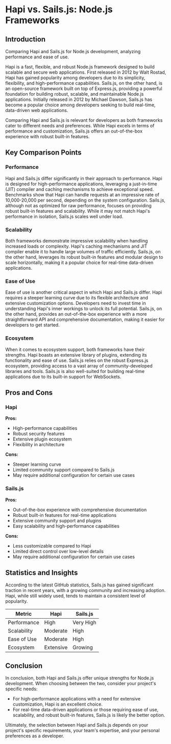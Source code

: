 # Hapi vs. Sails.js: Node.js Frameworks
## Introduction
Comparing Hapi and Sails.js for Node.js development, analyzing performance and ease of use.

Hapi is a fast, flexible, and robust Node.js framework designed to build scalable and secure web applications. First released in 2012 by Walt Rostad, Hapi has gained popularity among developers due to its simplicity, flexibility, and high-performance capabilities. Sails.js, on the other hand, is an open-source framework built on top of Express.js, providing a powerful foundation for building robust, scalable, and maintainable Node.js applications. Initially released in 2012 by Michael Dawson, Sails.js has become a popular choice among developers seeking to build real-time, data-driven web applications.

Comparing Hapi and Sails.js is relevant for developers as both frameworks cater to different needs and preferences. While Hapi excels in terms of performance and customization, Sails.js offers an out-of-the-box experience with robust built-in features.

## Key Comparison Points
### Performance
Hapi and Sails.js differ significantly in their approach to performance. Hapi is designed for high-performance applications, leveraging a just-in-time (JIT) compiler and caching mechanisms to achieve exceptional speed. Benchmarks show that Hapi can handle requests at an impressive rate of 10,000-20,000 per second, depending on the system configuration. Sails.js, although not as optimized for raw performance, focuses on providing robust built-in features and scalability. While it may not match Hapi's performance in isolation, Sails.js scales well under load.

### Scalability
Both frameworks demonstrate impressive scalability when handling increased loads or complexity. Hapi's caching mechanisms and JIT compiler enable it to handle large volumes of traffic efficiently. Sails.js, on the other hand, leverages its robust built-in features and modular design to scale horizontally, making it a popular choice for real-time data-driven applications.

### Ease of Use
Ease of use is another critical aspect in which Hapi and Sails.js differ. Hapi requires a steeper learning curve due to its flexible architecture and extensive customization options. Developers need to invest time in understanding Hapi's inner workings to unlock its full potential. Sails.js, on the other hand, provides an out-of-the-box experience with a more straightforward API and comprehensive documentation, making it easier for developers to get started.

### Ecosystem
When it comes to ecosystem support, both frameworks have their strengths. Hapi boasts an extensive library of plugins, extending its functionality and ease of use. Sails.js relies on the robust Express.js ecosystem, providing access to a vast array of community-developed libraries and tools. Sails.js is also well-suited for building real-time applications due to its built-in support for WebSockets.

## Pros and Cons
### Hapi
**Pros:**

* High-performance capabilities
* Robust security features
* Extensive plugin ecosystem
* Flexibility in architecture

**Cons:**

* Steeper learning curve
* Limited community support compared to Sails.js
* May require additional configuration for certain use cases

### Sails.js
**Pros:**

* Out-of-the-box experience with comprehensive documentation
* Robust built-in features for real-time applications
* Extensive community support and plugins
* Easy scalability and high-performance capabilities

**Cons:**

* Less customizable compared to Hapi
* Limited direct control over low-level details
* May require additional configuration for certain use cases

## Statistics and Insights
According to the latest GitHub statistics, Sails.js has gained significant traction in recent years, with a growing community and increasing adoption. Hapi, while still widely used, tends to maintain a consistent level of popularity.

| Metric        | Hapi       | Sails.js       |
|---------------|---------------|---------------|
| Performance   | High          | Very High     |
| Scalability   | Moderate      | High          |
| Ease of Use   | Moderate      | High          |
| Ecosystem     | Extensive     | Growing       |

## Conclusion
In conclusion, both Hapi and Sails.js offer unique strengths for Node.js development. When choosing between the two, consider your project's specific needs:

* For high-performance applications with a need for extensive customization, Hapi is an excellent choice.
* For real-time data-driven applications or those requiring ease of use, scalability, and robust built-in features, Sails.js is likely the better option.

Ultimately, the selection between Hapi and Sails.js depends on your project's specific requirements, your team's expertise, and your personal preferences as a developer.